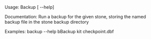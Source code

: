 Usage: Backup [ --help] <stone-name> <backup-file>
	
Documentation:
Run a backup for the given stone, storing the named 
backup file in the stone backup directory

Examples:
    backup --help
    bBackup kit checkpoint.dbf
